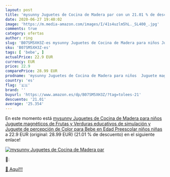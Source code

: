 ```yaml
---
layout: post
title: 'mysunny Juguetes de Cocina de Madera par con un 21.01 % de descuento'
date: 2020-06-27 19:40:02
image: 'https://m.media-amazon.com/images/I/41s4uzlm5hL._SL400_.jpg'
comments: true
category: ofertas
author: ring
slug: 'B07SM5XH3Z-es mysunny Juguetes de Cocina de Madera para niños Juguete...'
sku: 'B07SM5XH3Z-es'
tags: [ 'bebe', ]
actualPrice: 22.9 EUR
currency: EUR
price: 22.9
comparePrice: 28.99 EUR
prodname: 'mysunny Juguetes de Cocina de Madera para niños  Juguete magnéticos de Frutas y Verduras educativos de simulación y Juguete de percepción de Color para Bebe en Edad Preescolar niños niñas'
country: 'es'
flag: '🇪🇸'
brand: ''
buyurl: 'https://www.amazon.es/dp/B07SM5XH3Z/?tag=tolees-21'
descuento: '21.01'
average: '25.354'
---
```


En este momento está [mysunny Juguetes de Cocina de Madera para niños  Juguete magnéticos de Frutas y Verduras educativos de simulación y Juguete de percepción de Color para Bebe en Edad Preescolar niños niñas](https://www.amazon.es/dp/B07SM5XH3Z/?tag=tolees-21) a 22.9 EUR (original: 28.99 EUR) (21.01 %  de descuento) en el siguiente enlace!

[![mysunny Juguetes de Cocina de Madera par](https://m.media-amazon.com/images/I/41s4uzlm5hL._SL400_.jpg)](https://www.amazon.es/dp/B07SM5XH3Z/?tag=tolees-21)

🔎:


[🛒 Aquí!!!](https://www.amazon.es/dp/B07SM5XH3Z/?tag=tolees-21)
